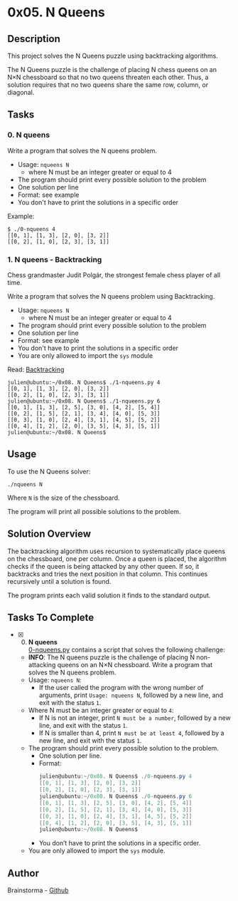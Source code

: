 # 0x05. N Queens

## Description

This project solves the N Queens puzzle using backtracking algorithms.

The N Queens puzzle is the challenge of placing N chess queens on an N×N chessboard so that no two queens threaten each other. Thus, a solution requires that no two queens share the same row, column, or diagonal.

## Tasks

### 0. N queens

Write a program that solves the N queens problem.

* Usage: `nqueens N`
    - where N must be an integer greater or equal to 4
* The program should print every possible solution to the problem
* One solution per line
* Format: see example
* You don't have to print the solutions in a specific order

Example:

```
$ ./0-nqueens 4
[[0, 1], [1, 3], [2, 0], [3, 2]]
[[0, 2], [1, 0], [2, 3], [3, 1]]
```

### 1. N queens - Backtracking

Chess grandmaster Judit Polgár, the strongest female chess player of all time.

Write a program that solves the N queens problem using Backtracking.

* Usage: `nqueens N`
    - where N must be an integer greater or equal to 4
* The program should print every possible solution to the problem
* One solution per line
* Format: see example
* You don't have to print the solutions in a specific order
* You are only allowed to import the `sys` module

Read: [Backtracking](https://en.wikipedia.org/wiki/Backtracking)

```
julien@ubuntu:~/0x08. N Queens$ ./1-nqueens.py 4
[[0, 1], [1, 3], [2, 0], [3, 2]]
[[0, 2], [1, 0], [2, 3], [3, 1]]
julien@ubuntu:~/0x08. N Queens$ ./1-nqueens.py 6
[[0, 1], [1, 3], [2, 5], [3, 0], [4, 2], [5, 4]]
[[0, 2], [1, 5], [2, 1], [3, 4], [4, 0], [5, 3]]
[[0, 3], [1, 0], [2, 4], [3, 1], [4, 5], [5, 2]]
[[0, 4], [1, 2], [2, 0], [3, 5], [4, 3], [5, 1]]
julien@ubuntu:~/0x08. N Queens$ 
```

## Usage

To use the N Queens solver:

```
./nqueens N
```

Where `N` is the size of the chessboard.

The program will print all possible solutions to the problem.

## Solution Overview

The backtracking algorithm uses recursion to systematically place queens on the chessboard, one per column. Once a queen is placed, the algorithm checks if the queen is being attacked by any other queen. If so, it backtracks and tries the next position in that column. This continues recursively until a solution is found.

The program prints each valid solution it finds to the standard output.



## Tasks To Complete

+ [x] 0. **N queens**<br/>[0-nqueens.py](0-nqueens.py) contains a script that solves the following challenge:
  + **INFO**: The N queens puzzle is the challenge of placing N non-attacking queens on an N×N chessboard. Write a program that solves the N queens problem.
  + Usage: `nqueens N`:
    + If the user called the program with the wrong number of arguments, print `Usage: nqueens N`, followed by a new line, and exit with the status `1`.
  + Where N must be an integer greater or equal to `4`:
    + If N is not an integer, print `N must be a number`, followed by a new line, and exit with the status `1`.
    + If N is smaller than 4, print `N must be at least 4`, followed by a new line, and exit with the status `1`.
  + The program should print every possible solution to the problem.
    + One solution per line.
    + Format:
      ```ps1
      julien@ubuntu:~/0x08. N Queens$ ./0-nqueens.py 4
      [[0, 1], [1, 3], [2, 0], [3, 2]]
      [[0, 2], [1, 0], [2, 3], [3, 1]]
      julien@ubuntu:~/0x08. N Queens$ ./0-nqueens.py 6
      [[0, 1], [1, 3], [2, 5], [3, 0], [4, 2], [5, 4]]
      [[0, 2], [1, 5], [2, 1], [3, 4], [4, 0], [5, 3]]
      [[0, 3], [1, 0], [2, 4], [3, 1], [4, 5], [5, 2]]
      [[0, 4], [1, 2], [2, 0], [3, 5], [4, 3], [5, 1]]
      julien@ubuntu:~/0x08. N Queens$
      ```
    + You don’t have to print the solutions in a specific order.
  + You are only allowed to import the `sys` module.

## Author

Brainstorma - [Github](https://github.com/Brainstorma)

